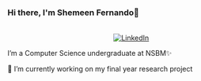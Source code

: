 ### Hi there, I'm Shemeen Fernando👋


<p align="center">
<br>
<a href="https://www.linkedin.com/in/shemeen-fernando"><img src="https://img.shields.io/badge/linkedin-%230077B5.svg?&style=for-the-badge&logo=linkedin&logoColor=white" alt="LinkedIn" /></a>&nbsp;

</p>



I’m a Computer Science undergraduate at NSBM✨

🌱 I’m currently working on my final year research project
<!--
**Shemeen62/Shemeen62** is a ✨ _special_ ✨ repository because its `README.md` (this file) appears on your GitHub profile.

<p align="center">
    <img align="center" alt="visitors" src="https://gpvc.arturio.dev/Shemeen62" />
</p>


Here are some ideas to get you started:

- 🔭 I’m currently working on ...
- 🌱 I’m currently learning ...
- 👯 I’m looking to collaborate on ...
- 🤔 I’m looking for help with ...
- 💬 Ask me about ...
- 📫 How to reach me: ...
- 😄 Pronouns: ...
- ⚡ Fun fact: ...
-->
